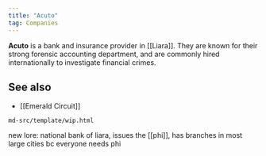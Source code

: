 ```yaml
---
title: "Acuto"
tag: Companies
---
```


**Acuto** is a bank and insurance provider in [[Liara]]. They are known for their strong forensic accounting department, and are commonly hired internationally to investigate financial crimes.

## See also

- [[Emerald Circuit]]

```{.include}
md-src/template/wip.html
```

new lore: national bank of liara, issues the [[phi]], has branches in most large cities bc everyone needs phi
